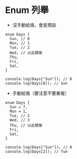 # Enum 列舉

- 沒手動給值，會是預設

```tsx
enum Days {
  Sun, // 0
  Mon, // 1
  Tue, // 2
  Wed, // 以此類推
  Thu,
  Fri,
  Sat,
}

console.log(Days["Sun"]); // 0
console.log(Days[0]); // Sun
```

- 手動給值（要注意不要重複）

```tsx
enum Days {
  Sun = 7,
  Mon = 1,
  Tue, // 2
  Wed, // 3
  Thu, // 以此類推
  Fri,
  Sat,
}

console.log(Days["Sun"]); // 0
console.log(Days[2]); // Tue
```
